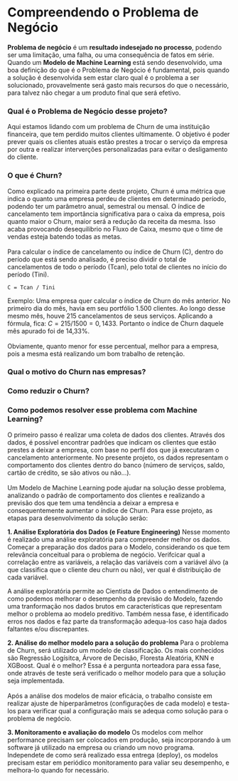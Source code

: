 # Compreendendo o Problema de Negócio
**Problema de negócio** é um **resultado indesejado no processo**, podendo ser uma limitação, uma falha, ou uma consequência de fatos em série. Quando um **Modelo de Machine Learning** está sendo desenvolvido, uma boa definição do que é o Problema de Negócio é fundamental, pois quando a solução é desenvolvida sem estar claro qual é o problema a ser solucionado, provavelmente será gasto mais recursos do que o necessário, para talvez não chegar a um produto final que será efetivo.

### Qual é o Problema de Negócio desse projeto?
Aqui estamos lidando com um problema de Churn de uma instituição financeira, que tem perdido muitos clientes ultimamente. O objetivo é poder prever quais os clientes atuais estão prestes a trocar o serviço da empresa por outra e realizar interverções personalizadas para evitar o desligamento do cliente.

### O que é Churn?
Como explicado na primeira parte deste projeto, Churn é uma métrica que indica o quanto uma empresa perdeu de clientes em determinado período, podendo ter um parâmetro anual, semestral ou mensal. O índice de cancelamento tem importância significativa para o caixa da empresa, pois quanto maior o Churn, maior será a redução da receita da mesma. Isso acaba provocando desequilibrio no Fluxo de Caixa, mesmo que o time de vendas esteja batendo todas as metas.\
\
Para calcular o índice de cancelamento ou índice de Churn (C), dentro do período que está sendo analisado, é preciso dividir o total de cancelamentos de todo o período (Tcan), pelo total de clientes no início do período (Tini).
~~~
C = Tcan / Tini
~~~
Exemplo: Uma empresa quer calcular o índice de Churn do mês anterior. No primeiro dia do mês, havia em seu portfólio 1.500 clientes. Ao longo desse mesmo mês, houve 215 cancelamentos de seus serviços. Aplicando a fórmula, fica: $C = 215/1500 = 0,1433$. Portanto o índice de Churn daquele mês apurado foi de 14,33%.\
\
Obviamente, quanto menor for esse percentual, melhor para a empresa, pois a mesma está realizando um bom trabalho de retenção.

### Qual o motivo do Churn nas empresas?

### Como reduzir o Churn?

### Como podemos resolver esse problema com Machine Learning?

O primeiro passo é realizar uma coleta de dados dos clientes. Através dos dados, é possível encontrar padrões que indicam os clientes que estão prestes a deixar a empresa, com base no perfil dos que já executaram o cancelamento anteriormente. No presente projeto, os dados representam o comportamento dos clientes dentro do banco (número de serviços, saldo, cartão de crédito, se são ativos ou não...).\
\
Um Modelo de Machine Learning pode ajudar na solução desse problema, analizando o padrão de comportamento dos clientes e realizando a previsão dos que tem uma tendência a deixar a empresa e consequentemente aumentar o índice de Churn. Para esse projeto, as etapas para desenvolvimento da solução serão:

**1. Análise Exploratória dos Dados (e Feature Engineering)**
Nesse momento é realizado uma análise exploratória para compreender melhor os dados. Começar a preparação dos dados para o Modelo, considerando os que tem relevância conceitual para o problema de negócio. Verifcicar qual a correlação entre as variáveis, a relação das variáveis com a variável álvo (a que classifica que o cliente deu churn ou não), ver qual é distribuição de cada variável.

A análise exploratória permite ao Cientista de Dados o entendimento de como podemos melhorar o desempenho da previsão do Modelo, fazendo uma tranformação nos dados brutos em características que representam melhor o problema ao modelo preditivo. Também nessa fase, é identificado erros nos dados e faz parte da transformação adequa-los caso haja dados faltantes e/ou discrepantes.

**2. Análise do melhor modelo para a solução do problema**
Para o problema de Churn, será utilizado um modelo de classificação. Os mais conhecidos são Regressão Logísitca, Árvore de Decisão, Floresta Aleatória, KNN e XGBoost. Qual é o melhor? Essa é a pergunta norteadora para essa fase, onde através de teste será verificado o melhor modelo para que a solução seja implementada.\
\
Após a análise dos modelos de maior eficácia, o trabalho consiste em realizar ajuste de hiperparâmetros (configurações de cada modelo) e testa-los para verificar qual a configuração mais se adequa como solução para o problema de negócio.

**3. Monitoramento e avaliação do modelo**
Os modelos com melhor performance precisam ser colocados em produção, seja incorporando à um software já utilizado na empresa ou criando um novo programa. Independete de como será realizado essa entrega (deploy), os modelos precisam estar em periódico monitoramento para valiar seu desempenho, e melhora-lo quando for necessário.
